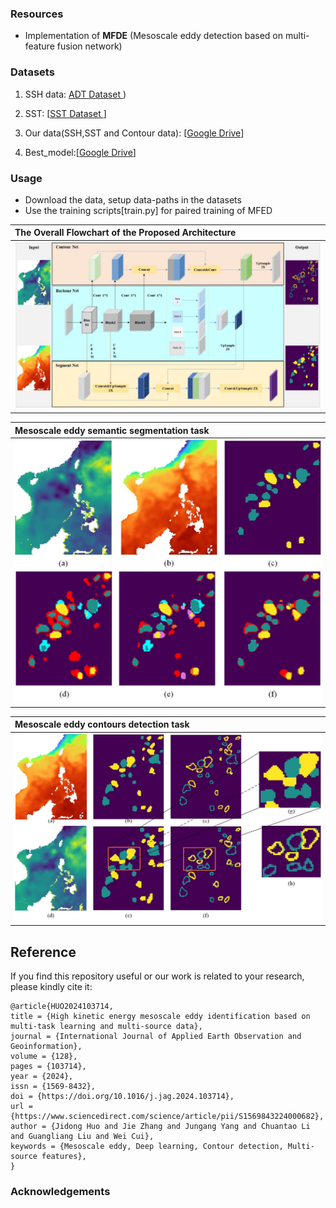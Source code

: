 
### Resources
- Implementation of **MFDE** (Mesoscale eddy detection based on multi-feature fusion network) 

### Datasets 
1. SSH data: [ADT Dataset ](https://data.marine.copernicus.eu/products))

2. SST:  [[SST Dataset ](https://psl.noaa.gov/data/gridded/data.noaa.oisst.v2.highres.html)]

3. Our data(SSH,SST and Contour data): [[Google Drive](https://drive.google.com/drive/folders/15RsEpo9WsvZYQ0KB756dg5G4ORsY27Eg?usp=drive_link)]

4. Best_model:[[Google Drive](https://drive.google.com/file/d/1xQQEq1BaOtihsUWqsV3XLQ31EhoVM8Ep/view?usp=drive_link)]
### Usage
- Download the data, setup data-paths in the datasets
- Use the training scripts[train.py] for paired training of MFED


| The Overall Flowchart of the Proposed Architecture |
|:---------------------------------------------------|
| ![det-enh](./data/Fig1.png)                        |

| Mesoscale eddy semantic segmentation task |
|:------------------------------------------|
| ![det-enh](./data/Fig8.png)               |

| Mesoscale eddy contours detection task |
|:---------------------------------------|
| ![det-enh](./data/Fig9.png)            |


## Reference
If you find this repository useful or our work is related to your research, please kindly cite it:
```
@article{HUO2024103714,
title = {High kinetic energy mesoscale eddy identification based on multi-task learning and multi-source data},
journal = {International Journal of Applied Earth Observation and Geoinformation},
volume = {128},
pages = {103714},
year = {2024},
issn = {1569-8432},
doi = {https://doi.org/10.1016/j.jag.2024.103714},
url = {https://www.sciencedirect.com/science/article/pii/S1569843224000682},
author = {Jidong Huo and Jie Zhang and Jungang Yang and Chuantao Li and Guangliang Liu and Wei Cui},
keywords = {Mesoscale eddy, Deep learning, Contour detection, Multi-source features},
}
```


### Acknowledgements

